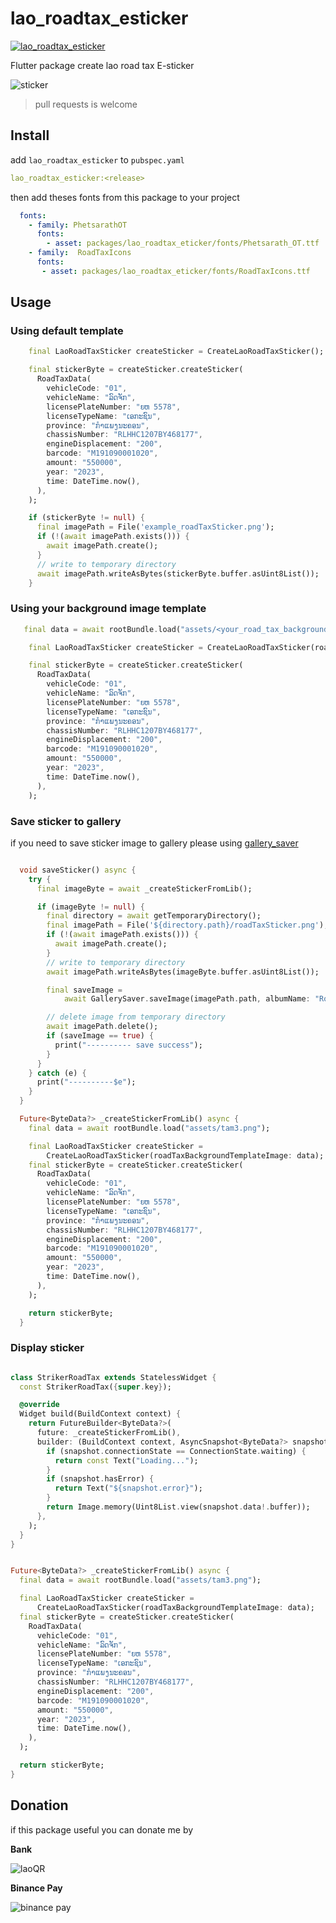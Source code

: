 # lao_roadtax_esticker

[![lao_roadtax_esticker](https://github.com/xang555/lao_roadtax_esticker/actions/workflows/dart.yml/badge.svg)](https://github.com/xang555/lao_roadtax_esticker/actions/workflows/dart.yml)

Flutter package create lao road tax E-sticker

![sticker](https://github.com/xang555/lao_roadtax_esticker/blob/master/images/sticker.jpeg)

>pull requests is welcome


## Install

add `lao_roadtax_esticker` to `pubspec.yaml`

```yaml
lao_roadtax_esticker:<release>
```

then add theses fonts from this package to your project

```yaml
  fonts:
    - family: PhetsarathOT
      fonts:
        - asset: packages/lao_roadtax_eticker/fonts/Phetsarath_OT.ttf
    - family:  RoadTaxIcons
      fonts:
       - asset: packages/lao_roadtax_eticker/fonts/RoadTaxIcons.ttf
```

## Usage

### **Using default template**

```dart
    final LaoRoadTaxSticker createSticker = CreateLaoRoadTaxSticker();

    final stickerByte = createSticker.createSticker(
      RoadTaxData(
        vehicleCode: "01",
        vehicleName: "ລົດຈັກ",
        licensePlateNumber: "ຍຫ 5578",
        licenseTypeName: "ເອກະຊົນ",
        province: "ກຳແພງນະຄອນ",
        chassisNumber: "RLHHC1207BY468177",
        engineDisplacement: "200",
        barcode: "M191090001020",
        amount: "550000",
        year: "2023",
        time: DateTime.now(),
      ),
    );

    if (stickerByte != null) {
      final imagePath = File('example_roadTaxSticker.png');
      if (!(await imagePath.exists())) {
        await imagePath.create();
      }
      // write to temporary directory
      await imagePath.writeAsBytes(stickerByte.buffer.asUint8List());
    }
```

### **Using your background image template**

```dart
   final data = await rootBundle.load("assets/<your_road_tax_background_image_template>.png");

    final LaoRoadTaxSticker createSticker = CreateLaoRoadTaxSticker(roadTaxBackgroundTemplateImage: data);

    final stickerByte = createSticker.createSticker(
      RoadTaxData(
        vehicleCode: "01",
        vehicleName: "ລົດຈັກ",
        licensePlateNumber: "ຍຫ 5578",
        licenseTypeName: "ເອກະຊົນ",
        province: "ກຳແພງນະຄອນ",
        chassisNumber: "RLHHC1207BY468177",
        engineDisplacement: "200",
        barcode: "M191090001020",
        amount: "550000",
        year: "2023",
        time: DateTime.now(),
      ),
    );
```

### **Save sticker to gallery**

if you need to save sticker image to gallery please using [gallery_saver](https://pub.dev/packages/gallery_saver)

```dart

  void saveSticker() async {
    try {
      final imageByte = await _createStickerFromLib();

      if (imageByte != null) {
        final directory = await getTemporaryDirectory();
        final imagePath = File('${directory.path}/roadTaxSticker.png');
        if (!(await imagePath.exists())) {
          await imagePath.create();
        }
        // write to temporary directory
        await imagePath.writeAsBytes(imageByte.buffer.asUint8List());

        final saveImage =
            await GallerySaver.saveImage(imagePath.path, albumName: "Road Tax");

        // delete image from temporary directory
        await imagePath.delete();
        if (saveImage == true) {
          print("---------- save success");
        }
      }
    } catch (e) {
      print("----------$e");
    }
  }

  Future<ByteData?> _createStickerFromLib() async {
    final data = await rootBundle.load("assets/tam3.png");

    final LaoRoadTaxSticker createSticker =
        CreateLaoRoadTaxSticker(roadTaxBackgroundTemplateImage: data);
    final stickerByte = createSticker.createSticker(
      RoadTaxData(
        vehicleCode: "01",
        vehicleName: "ລົດຈັກ",
        licensePlateNumber: "ຍຫ 5578",
        licenseTypeName: "ເອກະຊົນ",
        province: "ກຳແພງນະຄອນ",
        chassisNumber: "RLHHC1207BY468177",
        engineDisplacement: "200",
        barcode: "M191090001020",
        amount: "550000",
        year: "2023",
        time: DateTime.now(),
      ),
    );

    return stickerByte;
  }

```

### **Display sticker**

```dart

class StrikerRoadTax extends StatelessWidget {
  const StrikerRoadTax({super.key});

  @override
  Widget build(BuildContext context) {
    return FutureBuilder<ByteData?>(
      future: _createStickerFromLib(),
      builder: (BuildContext context, AsyncSnapshot<ByteData?> snapshot) {
        if (snapshot.connectionState == ConnectionState.waiting) {
          return const Text("Loading...");
        }
        if (snapshot.hasError) {
          return Text("${snapshot.error}");
        }
        return Image.memory(Uint8List.view(snapshot.data!.buffer));
      },
    );
  }
}


Future<ByteData?> _createStickerFromLib() async {
  final data = await rootBundle.load("assets/tam3.png");

  final LaoRoadTaxSticker createSticker =
      CreateLaoRoadTaxSticker(roadTaxBackgroundTemplateImage: data);
  final stickerByte = createSticker.createSticker(
    RoadTaxData(
      vehicleCode: "01",
      vehicleName: "ລົດຈັກ",
      licensePlateNumber: "ຍຫ 5578",
      licenseTypeName: "ເອກະຊົນ",
      province: "ກຳແພງນະຄອນ",
      chassisNumber: "RLHHC1207BY468177",
      engineDisplacement: "200",
      barcode: "M191090001020",
      amount: "550000",
      year: "2023",
      time: DateTime.now(),
    ),
  );

  return stickerByte;
}

```

## Donation

if this package useful you can donate me by

**Bank**

![laoQR](https://github.com/xang555/lao_roadtax_esticker/blob/master/images/laoQR.png)

**Binance Pay**

![binance pay](https://github.com/xang555/lao_roadtax_esticker/blob/master/images/binance_pay.png)